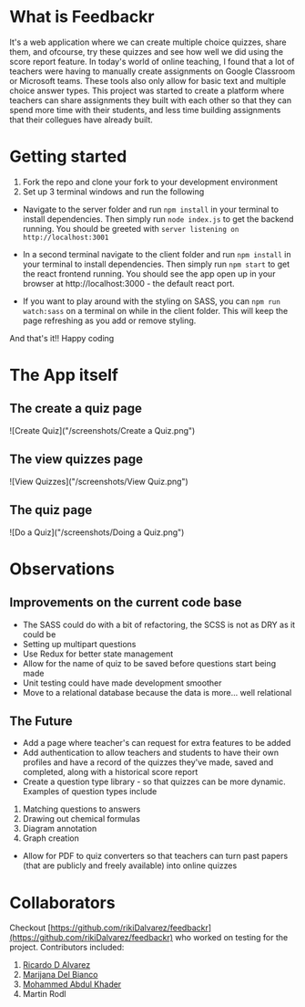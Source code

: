 # What is Feedbackr
It's a web application where we can create multiple choice quizzes, share them, and ofcourse, try these quizzes and see how well we did using the score report feature. In today's world of online teaching, I found that a lot of teachers were having to manually create assignments on Google Classroom or Microsoft teams. These tools also only allow for basic text and multiple choice answer types. This project was started to create a platform where teachers can share assignments they built with each other so that they can spend more time with their students, and less time building assignments that their collegues have already built.

# Getting started
1. Fork the repo and clone your fork to your development environment
2. Set up 3 terminal windows and run the following
 
* Navigate to the server folder and run `npm install` in your terminal to install dependencies. Then simply run `node index.js` to get the backend running. You should be greeted with `server listening on http://localhost:3001` 
 
* In a second terminal navigate to the client folder and run `npm install` in your terminal to install dependencies. Then simply run `npm start` to get the react frontend running. You should see the app open up in your browser at http://localhost:3000 - the default react port.
 
* If you want to play around with the styling on SASS, you can `npm run watch:sass` on a terminal on while in the client folder. This will keep the page refreshing as you add or remove styling.
 
And that's it!! Happy coding

# The App itself
## The create a quiz page
![Create Quiz]("/screenshots/Create a Quiz.png")

## The view quizzes page
![View Quizzes]("/screenshots/View Quiz.png")

## The quiz page
![Do a Quiz]("/screenshots/Doing a Quiz.png")

# Observations
## Improvements on the current code base
* The SASS could do with a bit of refactoring, the SCSS is not as DRY as it could be
* Setting up multipart questions
* Use Redux for better state management
* Allow for the name of quiz to be saved before questions start being made
* Unit testing could have made development smoother
* Move to a relational database because the data is more... well relational

## The Future
* Add a page where teacher's can request for extra features to be added
* Add authentication to allow teachers and students to have their own profiles and have a record of the quizzes they've made, saved and completed, along with a historical score report
* Create a question type library - so that quizzes can be more dynamic. Examples of question types include
 1. Matching questions to answers
 2. Drawing out chemical formulas
 3. Diagram annotation
 4. Graph creation
* Allow for PDF to quiz converters so that teachers can turn past papers (that are publicly and freely available) into online quizzes

# Collaborators
Checkout [https://github.com/rikiDalvarez/feedbackr](https://github.com/rikiDalvarez/feedbackr) who worked on testing for the project. Contributors included:
1. [Ricardo D Alvarez](https://github.com/rikiDalvarez)
2. [Marijana Del Bianco](https://github.com/mjdelbianco)
3. [Mohammed Abdul Khader](https://github.com/MohammedAK1991)
4. Martin Rodl
